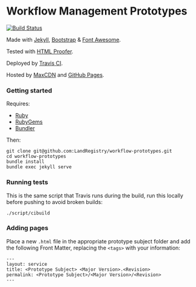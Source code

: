 Workflow Management Prototypes
===================
[![Build Status](https://travis-ci.org/LandRegistry/workflow-prototypes.svg?branch=master)](https://travis-ci.org/LandRegistry/workflow-prototypes)

Made with [Jekyll](http://jekyllrb.com/), [Bootstrap](http://getbootstrap.com/) & [Font Awesome](http://fortawesome.github.io/Font-Awesome/).

Tested with [HTML Proofer](https://github.com/gjtorikian/html-proofer).

Deployed by [Travis CI](https://travis-ci.org/LandRegistry/workflow-prototypes).

Hosted by [MaxCDN](http://www.bootstrapcdn.com/) and [GitHub Pages](https://pages.github.com/).

### Getting started
Requires:
* [Ruby](https://www.ruby-lang.org/en/downloads/)
* [RubyGems](http://rubygems.org/pages/download)
* [Bundler](http://bundler.io)

Then:
```
git clone git@github.com:LandRegistry/workflow-prototypes.git
cd workflow-prototypes
bundle install
bundle exec jekyll serve
```

### Running tests
This is the same script that Travis runs during the build, run this locally before pushing to avoid broken builds:
```
./script/cibuild
```

### Adding pages
Place a new `.html` file in the appropriate prototype subject folder and add the following Front Matter, replacing the `<tags>` with your information:
```
---
layout: service
title: <Prototype Subject> <Major Version>.<Revision>
permalink: <Prototype Subject>/<Major Version>/<Revision>
---
```
